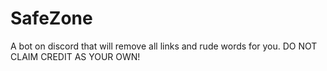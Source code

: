 # SafeZone
A bot on discord that will remove all links and rude words for you. DO NOT CLAIM CREDIT AS YOUR OWN!
